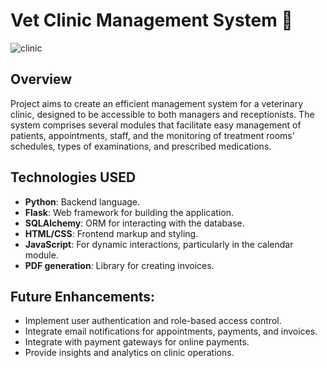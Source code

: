   # Vet Clinic Management System 🐾
  
  ![clinic](https://github.com/RoboRopuch/VetClinic/assets/128647614/aae63250-ae23-4fb1-9163-d9c25972fbb5)

  
  ## Overview 
  Project aims to create an efficient management system for a veterinary clinic, designed to be accessible to both managers and receptionists. The system comprises several modules that facilitate easy management of patients, appointments, staff, and the monitoring of treatment rooms' schedules, types of examinations, and prescribed medications.
  
  ## Technologies USED 
 - **Python**: Backend language.
 - **Flask**: Web framework for building the application.
 - **SQLAlchemy**: ORM for interacting with the database.
 - **HTML/CSS**: Frontend markup and styling.
 - **JavaScript**: For dynamic interactions, particularly in the calendar module.
 - **PDF generation**: Library for creating invoices.
  
  
## Future Enhancements:
- Implement user authentication and role-based access control.
- Integrate email notifications for appointments, payments, and invoices.
- Integrate with payment gateways for online payments.
- Provide insights and analytics on clinic operations.
